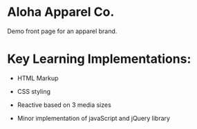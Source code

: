 # Aloha Apparel Co.

Demo front page for an apparel brand.

# Key Learning Implementations:

  - HTML Markup

  - CSS styling

  - Reactive based on 3 media sizes

  - Minor implementation of javaScript and jQuery library

